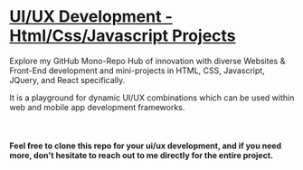 
# [UI/UX Development - Html/Css/Javascript Projects](#)


Explore my GitHub Mono-Repo Hub of innovation with diverse Websites & Front-End development and mini-projects in HTML, CSS, Javascript, JQuery, and React specifically. 

It is a playground for dynamic UI/UX combinations which can be used within web and mobile app development frameworks. 


<!-- Here are a few snapshots of UI/UX styles built within the project: -->


<br />

#### Feel free to clone this repo for your ui/ux development, and if you need more, don't hesitate to reach out to me directly for the entire project.

<br />


<!--  

## Here are the links to some of the hosted websites and apps:

<br />
<br />

* [Website](https://github.com/Amo-Addai/ui-ux-development)  ([code](https://github.com/Amo-Addai/ui-ux-development/path/to/directory))

-->

